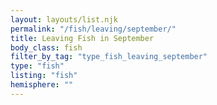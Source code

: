 ```yaml
---
layout: layouts/list.njk
permalink: "/fish/leaving/september/"
title: Leaving Fish in September
body_class: fish
filter_by_tag: "type_fish_leaving_september"
type: "fish"
listing: "fish"
hemisphere: ""
---
```


